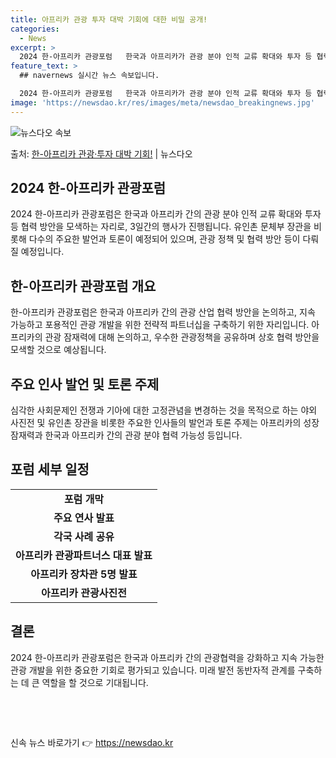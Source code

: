 ```yaml
---
title: 아프리카 관광 투자 대박 기회에 대한 비밀 공개!
categories:
  - News
excerpt: >
  2024 한-아프리카 관광포럼   한국과 아프리카가 관광 분야 인적 교류 확대와 투자 등 협력 방안을 모색합…
feature_text: >
  ## navernews 실시간 뉴스 속보입니다.

  2024 한-아프리카 관광포럼   한국과 아프리카가 관광 분야 인적 교류 확대와 투자 등 협력 방안을 모색합…
image: 'https://newsdao.kr/res/images/meta/newsdao_breakingnews.jpg'
---
```


![뉴스다오 속보](https://newsdao.kr/res/images/meta/newsdao_breakingnews.jpg)

<p>출처: <a href="https://newsdao.kr/4037" rel="dofollow">한-아프리카 관광·투자 대박 기회!</a> | 뉴스다오</p>

<h2 data-ke-size="size26">2024 한-아프리카 관광포럼</h2>
<p data-ke-size="size16">2024 한-아프리카 관광포럼은 한국과 아프리카 간의 관광 분야 인적 교류 확대와 투자 등 협력 방안을 모색하는 자리로, 3일간의 행사가 진행됩니다. 유인촌 문체부 장관을 비롯해 다수의 주요한 발언과 토론이 예정되어 있으며, 관광 정책 및 협력 방안 등이 다뤄질 예정입니다.</p>

<h2 data-ke-size="size26">한-아프리카 관광포럼 개요</h2>
<p data-ke-size="size16">한-아프리카 관광포럼은 한국과 아프리카 간의 관광 산업 협력 방안을 논의하고, 지속 가능하고 포용적인 관광 개발을 위한 전략적 파트너십을 구축하기 위한 자리입니다. 아프리카의 관광 잠재력에 대해 논의하고, 우수한 관광정책을 공유하며 상호 협력 방안을 모색할 것으로 예상됩니다.</p>

<h2 data-ke-size="size26">주요 인사 발언 및 토론 주제</h2>
<p data-ke-size="size16">심각한 사회문제인 전쟁과 기아에 대한 고정관념을 변경하는 것을 목적으로 하는 야외 사진전 및 유인촌 장관을 비롯한 주요한 인사들의 발언과 토론 주제는 아프리카의 성장 잠재력과 한국과 아프리카 간의 관광 분야 협력 가능성 등입니다.</p>

<h2 data-ke-size="size26">포럼 세부 일정</h2>
<table>
	<tbody>
		<tr>
			<td style="text-align: center; height: 17px;"><b>포럼 개막</b></td>
		</tr>
		<tr>
			<td style="text-align: center; height: 17px;"><b>주요 연사 발표</b></td>
		</tr>
		<tr>
			<td style="text-align: center; height: 17px;"><b>각국 사례 공유</b></td>
		</tr>
		<tr>
			<td style="text-align: center; height: 17px;"><b>아프리카 관광파트너스 대표 발표</b></td>
		</tr>
		<tr>
			<td style="text-align: center; height: 17px;"><b>아프리카 장차관 5명 발표</b></td>
		</tr>
		<tr>
			<td style="text-align: center; height: 17px;"><b>아프리카 관광사진전</b></td>
		</tr>
	</tbody>
</table>

<h2 data-ke-size="size26">결론</h2>
<p data-ke-size="size16">2024 한-아프리카 관광포럼은 한국과 아프리카 간의 관광협력을 강화하고 지속 가능한 관광 개발을 위한 중요한 기회로 평가되고 있습니다. 미래 발전 동반자적 관계를 구축하는 데 큰 역할을 할 것으로 기대됩니다.</p>

<p data-ke-size="size16">&nbsp;</p>
<p data-ke-size="size16">&nbsp;</p> 

신속 뉴스 바로가기 👉 <a href="https://newsdao.kr" rel="dofollow">https://newsdao.kr</a>


